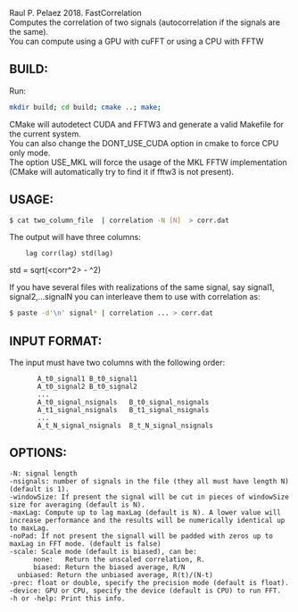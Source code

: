 Raul P. Pelaez 2018. FastCorrelation  
Computes the correlation of two signals (autocorrelation if the signals are the same).  
You can compute using a GPU with cuFFT or using a CPU with FFTW  

## BUILD:  
Run:  
```bash
mkdir build; cd build; cmake ..; make;
```
CMake will autodetect CUDA and FFTW3 and generate a valid Makefile for the current system.  
You can also change the DONT_USE_CUDA option in cmake to force CPU only mode.  
The option USE_MKL will force the usage of the MKL FFTW implementation (CMake will automatically try to find it if fftw3 is not present).  

##  USAGE:  
```bash
$ cat two_column_file  | correlation -N [N]  > corr.dat  
```   

The output will have three columns:
```
	lag corr(lag) std(lag)
```
std = sqrt(<corr^2> - <corr>^2)  

If you have several files with realizations of the same signal, say signal1, signal2,...signalN  you can interleave them to use with correlation as:  
```bash
$ paste -d'\n' signal* | correlation ... > corr.dat  
```
  
##  INPUT FORMAT:  
The input must have two columns with the following order:  
``` 
       A_t0_signal1 B_t0_signal1  
       A_t0_signal2 B_t0_signal2  
       ...  
       A_t0_signal_nsignals   B_t0_signal_nsignals  
       A_t1_signal_nsignals   B_t1_signal_nsignals  
       ...  
       A_t_N_signal_nsignals  B_t_N_signal_nsignals  
```         

##  OPTIONS:  
    -N: signal length  
    -nsignals: number of signals in the file (they all must have length N) (default is 1).  
    -windowSize: If present the signal will be cut in pieces of windowSize size for averaging (default is N).  
    -maxLag: Compute up to lag maxLag (default is N). A lower value will increase performance and the results will be numerically identical up to maxLag.  
    -noPad: If not present the signall will be padded with zeros up to maxLag in FFT mode. (default is false)  
    -scale: Scale mode (default is biased), can be:  
          none:   Return the unscaled correlation, R.  
          biased: Return the biased average, R/N  
	  unbiased: Return the unbiased average, R(t)/(N-t)  
    -prec: float or double, specify the precision mode (default is float).  
	-device: GPU or CPU, specify the device (default is CPU) to run FFT.  
    -h or -help: Print this info.  
